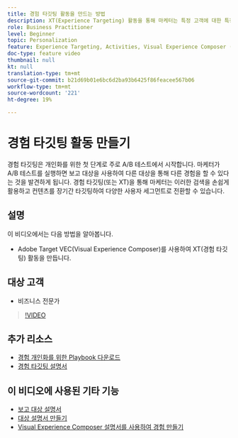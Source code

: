 ```yaml
---
title: 경험 타깃팅 활동을 만드는 방법
description: XT(Experience Targeting) 활동을 통해 마케터는 특정 고객에 대한 특정 컨텐츠를 타깃팅할 수 있습니다. XT 활동의 이점과 이러한 활동을 만들고 사용하는 방법을 알아봅니다.
role: Business Practitioner
level: Beginner
topic: Personalization
feature: Experience Targeting, Activities, Visual Experience Composer (VEC)
doc-type: feature video
thumbnail: null
kt: null
translation-type: tm+mt
source-git-commit: b21d69b01e6bc6d2ba93b6425f86feacee567b06
workflow-type: tm+mt
source-wordcount: '221'
ht-degree: 19%

---
```



# 경험 타깃팅 활동 만들기

경험 타깃팅은 개인화를 위한 첫 단계로 주로 A/B 테스트에서 시작합니다. 마케터가 A/B 테스트를 실행하면 보고 대상을 사용하여 다른 대상을 통해 다른 경험을 할 수 있다는 것을 발견하게 됩니다. 경험 타깃팅(또는 XT)을 통해 마케터는 이러한 검색을 손쉽게 활용하고 컨텐츠를 장기간 타깃팅하여 다양한 사용자 세그먼트로 전환할 수 있습니다.

## 설명

이 비디오에서는 다음 방법을 알아봅니다.

* Adobe Target VEC(Visual Experience Composer)를 사용하여 XT(경험 타깃팅) 활동을 만듭니다.

## 대상 고객

* 비즈니스 전문가

>[!VIDEO](https://video.tv.adobe.com/v/22418?quality=12)

## 추가 리소스

* [경험 개인화를 위한 Playbook 다운로드](https://guided.adobe.com/?promoid=K42KVXHD&amp;mv=other&amp;search=personalization+playbook#recommended/solutions/target)
* [경험 타깃팅 설명서](https://docs.adobe.com/content/help/en/target/using/activities/experience-targeting/experience-target.html)

## 이 비디오에 사용된 기타 기능

* [보고 대상 설명서](https://docs.adobe.com/help/en/target/using/audiences/managing-audience-filters.html)
* [대상 설명서 만들기](https://docs.adobe.com/content/help/en/target/using/audiences/create-audiences/create-audience.html)
* [Visual Experience Composer 설명서를 사용하여 경험 만들기](https://docs.adobe.com/content/help/en/target/using/experiences/experiences.html)

